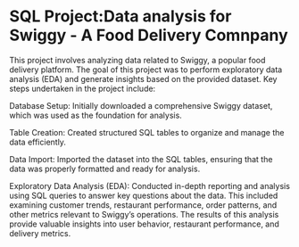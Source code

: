 # SQL Project:Data analysis for Swiggy - A Food Delivery Comnpany

This project involves analyzing data related to Swiggy, a popular food delivery platform. The goal of this project was to perform exploratory data analysis (EDA) and generate insights based on the provided dataset. Key steps undertaken in the project include:

Database Setup: Initially downloaded a comprehensive Swiggy dataset, which was used as the foundation for analysis.

Table Creation: Created structured SQL tables to organize and manage the data efficiently.

Data Import: Imported the dataset into the SQL tables, ensuring that the data was properly formatted and ready for analysis.

Exploratory Data Analysis (EDA): Conducted in-depth reporting and analysis using SQL queries to answer key questions about the data. This included examining customer trends, restaurant performance, order patterns, and other metrics relevant to Swiggy’s operations.
The results of this analysis provide valuable insights into user behavior, restaurant performance, and delivery metrics.














